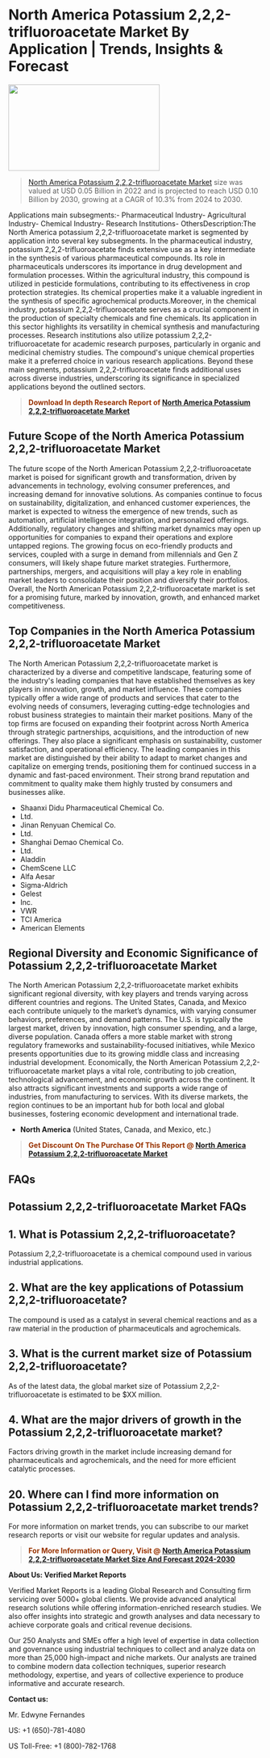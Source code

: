 <p><h1>North America Potassium 2,2,2-trifluoroacetate Market By Application | Trends, Insights & Forecast</h1><p><img class="aligncenter size-medium wp-image-105565" src="https://ffe5etoiles.com/wp-content/uploads/2025/01/MST7-300x171.png" alt="" width="300" height="171" /></p><blockquote><p><a href="https://www.verifiedmarketreports.com/download-sample/?rid=350100&utm_source=Github-NA&utm_medium=385" target="_blank">North America Potassium 2,2,2-trifluoroacetate Market</a> size was valued at USD 0.05 Billion in 2022 and is projected to reach USD 0.10 Billion by 2030, growing at a CAGR of 10.3% from 2024 to 2030.</p></blockquote>Applications main subsegments:- Pharmaceutical Industry- Agricultural Industry- Chemical Industry- Research Institutions- OthersDescription:The North America potassium 2,2,2-trifluoroacetate market is segmented by application into several key subsegments. In the pharmaceutical industry, potassium 2,2,2-trifluoroacetate finds extensive use as a key intermediate in the synthesis of various pharmaceutical compounds. Its role in pharmaceuticals underscores its importance in drug development and formulation processes. Within the agricultural industry, this compound is utilized in pesticide formulations, contributing to its effectiveness in crop protection strategies. Its chemical properties make it a valuable ingredient in the synthesis of specific agrochemical products.Moreover, in the chemical industry, potassium 2,2,2-trifluoroacetate serves as a crucial component in the production of specialty chemicals and fine chemicals. Its application in this sector highlights its versatility in chemical synthesis and manufacturing processes. Research institutions also utilize potassium 2,2,2-trifluoroacetate for academic research purposes, particularly in organic and medicinal chemistry studies. The compound's unique chemical properties make it a preferred choice in various research applications. Beyond these main segments, potassium 2,2,2-trifluoroacetate finds additional uses across diverse industries, underscoring its significance in specialized applications beyond the outlined sectors.</p><blockquote><p><span style="color: #993300;"><strong>Download In depth Research Report of <a href="https://www.verifiedmarketreports.com/download-sample/?rid=350100&utm_source=Github-NA&utm_medium=385">North America Potassium 2,2,2-trifluoroacetate Market</a></strong></span></p></blockquote><h2>Future Scope of the North America Potassium 2,2,2-trifluoroacetate Market</h2><p>The future scope of the North American Potassium 2,2,2-trifluoroacetate market is poised for significant growth and transformation, driven by advancements in technology, evolving consumer preferences, and increasing demand for innovative solutions. As companies continue to focus on sustainability, digitalization, and enhanced customer experiences, the market is expected to witness the emergence of new trends, such as automation, artificial intelligence integration, and personalized offerings. Additionally, regulatory changes and shifting market dynamics may open up opportunities for companies to expand their operations and explore untapped regions. The growing focus on eco-friendly products and services, coupled with a surge in demand from millennials and Gen Z consumers, will likely shape future market strategies. Furthermore, partnerships, mergers, and acquisitions will play a key role in enabling market leaders to consolidate their position and diversify their portfolios. Overall, the North American Potassium 2,2,2-trifluoroacetate market is set for a promising future, marked by innovation, growth, and enhanced market competitiveness.</p><h2>Top Companies in the North America Potassium 2,2,2-trifluoroacetate Market</h2><p>The North American Potassium 2,2,2-trifluoroacetate market is characterized by a diverse and competitive landscape, featuring some of the industry's leading companies that have established themselves as key players in innovation, growth, and market influence. These companies typically offer a wide range of products and services that cater to the evolving needs of consumers, leveraging cutting-edge technologies and robust business strategies to maintain their market positions. Many of the top firms are focused on expanding their footprint across North America through strategic partnerships, acquisitions, and the introduction of new offerings. They also place a significant emphasis on sustainability, customer satisfaction, and operational efficiency. The leading companies in this market are distinguished by their ability to adapt to market changes and capitalize on emerging trends, positioning them for continued success in a dynamic and fast-paced environment. Their strong brand reputation and commitment to quality make them highly trusted by consumers and businesses alike.</p><p><ul><li>Shaanxi Didu Pharmaceutical Chemical Co. </li><li> Ltd. </li><li> Jinan Renyuan Chemical Co. </li><li> Ltd. </li><li> Shanghai Demao Chemical Co. </li><li> Ltd. </li><li> Aladdin </li><li> ChemScene LLC </li><li> Alfa Aesar </li><li> Sigma-Aldrich </li><li> Gelest </li><li> Inc. </li><li> VWR </li><li> TCI America </li><li> American Elements</li></ul></p><h2>Regional Diversity and Economic Significance of Potassium 2,2,2-trifluoroacetate Market</h2><p>The North American Potassium 2,2,2-trifluoroacetate market exhibits significant regional diversity, with key players and trends varying across different countries and regions. The United States, Canada, and Mexico each contribute uniquely to the market’s dynamics, with varying consumer behaviors, preferences, and demand patterns. The U.S. is typically the largest market, driven by innovation, high consumer spending, and a large, diverse population. Canada offers a more stable market with strong regulatory frameworks and sustainability-focused initiatives, while Mexico presents opportunities due to its growing middle class and increasing industrial development. Economically, the North American Potassium 2,2,2-trifluoroacetate market plays a vital role, contributing to job creation, technological advancement, and economic growth across the continent. It also attracts significant investments and supports a wide range of industries, from manufacturing to services. With its diverse markets, the region continues to be an important hub for both local and global businesses, fostering economic development and international trade.</p><ul> <li><strong>North America</strong> (United States, Canada, and Mexico, etc.)</li></ul><blockquote><p><span style="color: #993300;"><strong>Get Discount On The Purchase Of This Report @ <a href="https://www.verifiedmarketreports.com/ask-for-discount/?rid=350100&utm_source=Github-NA&utm_medium=385">North America Potassium 2,2,2-trifluoroacetate Market</a></strong></span></p></blockquote><h2>FAQs</h2><p> <h2>Potassium 2,2,2-trifluoroacetate Market FAQs</h1> <h2>1. What is Potassium 2,2,2-trifluoroacetate?</div><div></h2> <p>Potassium 2,2,2-trifluoroacetate is a chemical compound used in various industrial applications.</p> <h2>2. What are the key applications of Potassium 2,2,2-trifluoroacetate?</div><div></h2> <p>The compound is used as a catalyst in several chemical reactions and as a raw material in the production of pharmaceuticals and agrochemicals.</p> <h2>3. What is the current market size of Potassium 2,2,2-trifluoroacetate?</div><div></h2> <p>As of the latest data, the global market size of Potassium 2,2,2-trifluoroacetate is estimated to be $XX million.</p> <h2>4. What are the major drivers of growth in the Potassium 2,2,2-trifluoroacetate market?</div><div></h2> <p>Factors driving growth in the market include increasing demand for pharmaceuticals and agrochemicals, and the need for more efficient catalytic processes.</p> <!-- Add more FAQs and answers here --> <h2>20. Where can I find more information on Potassium 2,2,2-trifluoroacetate market trends?</div><div></h2> <p>For more information on market trends, you can subscribe to our market research reports or visit our website for regular updates and analysis.</p></body></html></p><blockquote><p><span style="color: #993300;"><strong>For More Information or Query, Visit @ <a href="https://www.verifiedmarketreports.com/product/potassium-2-2-2-trifluoroacetate-market/">North America Potassium 2,2,2-trifluoroacetate Market Size And Forecast 2024-2030</a></strong></span></p></blockquote><p><strong>About Us: Verified Market Reports</strong></p><p>Verified Market Reports is a leading Global Research and Consulting firm servicing over 5000+ global clients. We provide advanced analytical research solutions while offering information-enriched research studies. We also offer insights into strategic and growth analyses and data necessary to achieve corporate goals and critical revenue decisions.</p><p>Our 250 Analysts and SMEs offer a high level of expertise in data collection and governance using industrial techniques to collect and analyze data on more than 25,000 high-impact and niche markets. Our analysts are trained to combine modern data collection techniques, superior research methodology, expertise, and years of collective experience to produce informative and accurate research.</p><p><strong>Contact us:</strong></p><p>Mr. Edwyne Fernandes</p><p>US: +1 (650)-781-4080</p><p>US Toll-Free: +1 (800)-782-1768</p>
